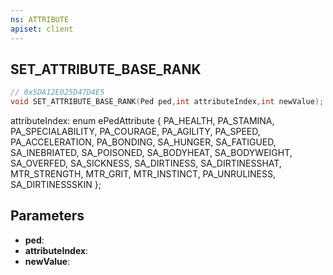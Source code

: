 ```yaml
---
ns: ATTRIBUTE
apiset: client
---
```

## SET_ATTRIBUTE_BASE_RANK

```c
// 0x5DA12E025D47D4E5
void SET_ATTRIBUTE_BASE_RANK(Ped ped,int attributeIndex,int newValue);
```

attributeIndex:
enum ePedAttribute
{
	PA_HEALTH,
	PA_STAMINA,
	PA_SPECIALABILITY,
	PA_COURAGE,
	PA_AGILITY,
	PA_SPEED,
	PA_ACCELERATION,
	PA_BONDING,
	SA_HUNGER,
	SA_FATIGUED,
	SA_INEBRIATED,
	SA_POISONED,
	SA_BODYHEAT,
	SA_BODYWEIGHT,
	SA_OVERFED,
	SA_SICKNESS,
	SA_DIRTINESS,
	SA_DIRTINESSHAT,
	MTR_STRENGTH,
	MTR_GRIT,
	MTR_INSTINCT,
	PA_UNRULINESS,
	SA_DIRTINESSSKIN
};

## Parameters
* **ped**:
* **attributeIndex**:
* **newValue**:



